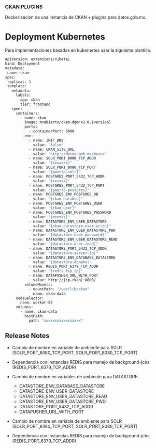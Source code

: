 ### CKAN PLUGINS
Dockerizacion de una instancia de CKAN + plugins para datos.gob.mx.

# Deployment Kubernetes
Para implementaciones basadas en kubernetes usar la siguiente plantilla.

```sh
apiVersion: extensions/v1beta1
kind: Deployment
metadata:
 name: ckan
spec:
 replicas: 1
 template:
   metadata:
     labels:
       app: ckan
       tier: frontend
   spec:
     containers:
       - name: ckan
         image: mxabierto/ckan-dgm:v2.0.{version}
         ports:
           - containerPort: 5000
         env:
           - name: INIT_DBS
             value: "false"
           - name: CKAN_SITE_URL
             value: "http://datos.gob.mx/busca"
           - name: SOLR_PORT_8080_TCP_ADDR
             value: "{xxxxxxx}"
           - name: SOLR_PORT_8080_TCP_PORT
             value: "{puerto-solr}"
           - name: POSTGRES_PORT_5432_TCP_ADDR
             value: "{xxxxxx}"
           - name: POSTGRES_PORT_5432_TCP_PORT
             value: "{puerto-postgres}"
           - name: POSTGRES_ENV_POSTGRES_DB
             value: "{ckan-databse}"
           - name: POSTGRES_ENV_POSTGRES_USER
             value: "{ckan-user}"
           - name: POSTGRES_ENV_POSTGRES_PASSWORD
             value: "{xxxxxx}"
           - name: DATASTORE_ENV_USER_DATASTORE
             value: "{ckan-datastore-user-write}"
           - name: DATASTORE_ENV_USER_DATASTORE_PWD
             value: "{datastore-user-password}"
           - name: DATASTORE_ENV_USER_DATASTORE_READ
             value: "{datastore-user-read}"
           - name: DATASTORE_PORT_5432_TCP_ADDR
             value: "{datastore-server-ip}"
           - name: DATASTORE_ENV_DATABASE_DATASTORE
             value: "{datastore-dbname}"
           - name: REDIS_PORT_6379_TCP_ADDR
             value: "{redis_tcp_ip}"
           - name: DATAPUSHER_URL_WITH_PORT
             value: http://{ip-ckan}:8800/
         volumeMounts:
           - mountPath: "/var/lib/ckan"
             name: ckan-data
     nodeSelector:
       name: worker-02
     volumes:
       - name: ckan-data
         hostPath:
           path: "xxxxxxxxxxxxxxxxx"
```

## Release Notes

- Cambio de nombre en variable de ambiente para SOLR (SOLR_PORT_8080_TCP_PORT, SOLR_PORT_8080_TCP_PORT)

- Dependencia con instancias REDIS para manejo de background-jobs (REDIS_PORT_6379_TCP_ADDR)

- Cambio de nombre en variables de ambiente para DATASTORE:
  - DATASTORE_ENV_DATABASE_DATASTORE
  - DATASTORE_ENV_USER_DATASTORE
  - DATASTORE_ENV_USER_DATASTORE_READ
  - DATASTORE_ENV_USER_DATASTORE_PWD
  - DATASTORE_PORT_5432_TCP_ADDR
  - DATAPUSHER_URL_WITH_PORT

- Cambio de nombre en variable de ambiente para SOLR (SOLR_PORT_8080_TCP_PORT, SOLR_PORT_8080_TCP_PORT)

- Dependencia con instancias REDIS para manejo de background-jobs (REDIS_PORT_6379_TCP_ADDR)
